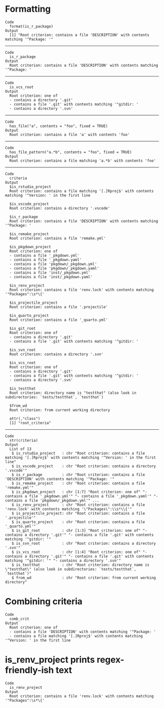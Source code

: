 # Formatting

    Code
      format(is_r_package)
    Output
      [1] "Root criterion: contains a file 'DESCRIPTION' with contents matching '^Package: '"

---

    Code
      is_r_package
    Output
      Root criterion: contains a file 'DESCRIPTION' with contents matching '^Package: '

---

    Code
      is_vcs_root
    Output
      Root criterion: one of
      - contains a directory '.git'
      - contains a file '.git' with contents matching '^gitdir: '
      - contains a directory '.svn'

---

    Code
      has_file("a", contents = "foo", fixed = TRUE)
    Output
      Root criterion: contains a file 'a' with contents 'foo'

---

    Code
      has_file_pattern("a.*b", contents = "foo", fixed = TRUE)
    Output
      Root criterion: contains a file matching 'a.*b' with contents 'foo'

---

    Code
      criteria
    Output
      $is_rstudio_project
      Root criterion: contains a file matching '[.]Rproj$' with contents matching '^Version: ' in the first line
      
      $is_vscode_project
      Root criterion: contains a directory '.vscode'
      
      $is_r_package
      Root criterion: contains a file 'DESCRIPTION' with contents matching '^Package: '
      
      $is_remake_project
      Root criterion: contains a file 'remake.yml'
      
      $is_pkgdown_project
      Root criterion: one of
      - contains a file '_pkgdown.yml'
      - contains a file '_pkgdown.yaml'
      - contains a file 'pkgdown/_pkgdown.yml'
      - contains a file 'pkgdown/_pkgdown.yaml'
      - contains a file 'inst/_pkgdown.yml'
      - contains a file 'inst/_pkgdown.yaml'
      
      $is_renv_project
      Root criterion: contains a file 'renv.lock' with contents matching '"Packages":\s*\{'
      
      $is_projectile_project
      Root criterion: contains a file '.projectile'
      
      $is_quarto_project
      Root criterion: contains a file '_quarto.yml'
      
      $is_git_root
      Root criterion: one of
      - contains a directory '.git'
      - contains a file '.git' with contents matching '^gitdir: '
      
      $is_svn_root
      Root criterion: contains a directory '.svn'
      
      $is_vcs_root
      Root criterion: one of
      - contains a directory '.git'
      - contains a file '.git' with contents matching '^gitdir: '
      - contains a directory '.svn'
      
      $is_testthat
      Root criterion: directory name is "testthat" (also look in subdirectories: `tests/testthat`, `testthat`)
      
      $from_wd
      Root criterion: from current working directory
      
      attr(,"class")
      [1] "root_criteria"

---

    Code
      str(criteria)
    Output
      List of 13
       $ is_rstudio_project   : chr "Root criterion: contains a file matching '[.]Rproj$' with contents matching '^Version: ' in the first line"
       $ is_vscode_project    : chr "Root criterion: contains a directory '.vscode'"
       $ is_r_package         : chr "Root criterion: contains a file 'DESCRIPTION' with contents matching '^Package: '"
       $ is_remake_project    : chr "Root criterion: contains a file 'remake.yml'"
       $ is_pkgdown_project   : chr [1:7] "Root criterion: one of" "- contains a file '_pkgdown.yml'" "- contains a file '_pkgdown.yaml'" "- contains a file 'pkgdown/_pkgdown.yml'" ...
       $ is_renv_project      : chr "Root criterion: contains a file 'renv.lock' with contents matching '\"Packages\":\\s*\\{'"
       $ is_projectile_project: chr "Root criterion: contains a file '.projectile'"
       $ is_quarto_project    : chr "Root criterion: contains a file '_quarto.yml'"
       $ is_git_root          : chr [1:3] "Root criterion: one of" "- contains a directory '.git'" "- contains a file '.git' with contents matching '^gitdir: '"
       $ is_svn_root          : chr "Root criterion: contains a directory '.svn'"
       $ is_vcs_root          : chr [1:4] "Root criterion: one of" "- contains a directory '.git'" "- contains a file '.git' with contents matching '^gitdir: '" "- contains a directory '.svn'"
       $ is_testthat          : chr "Root criterion: directory name is \"testthat\" (also look in subdirectories: `tests/testthat`, `testthat`)"
       $ from_wd              : chr "Root criterion: from current working directory"

# Combining criteria

    Code
      comb_crit
    Output
      Root criterion: one of
      - contains a file 'DESCRIPTION' with contents matching '^Package: '
      - contains a file matching '[.]Rproj$' with contents matching '^Version: ' in the first line

# is_renv_project prints regex-friendly-ish text

    Code
      is_renv_project
    Output
      Root criterion: contains a file 'renv.lock' with contents matching '"Packages":\s*\{'

